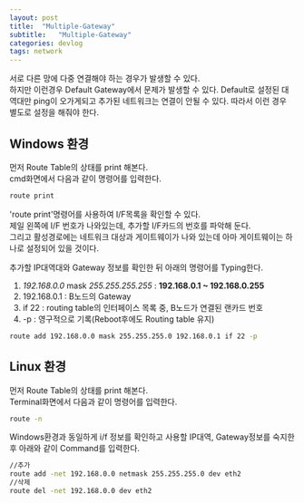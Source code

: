 ```yaml
---
layout: post
title:  "Multiple-Gateway"
subtitle:   "Multiple-Gateway"
categories: devlog
tags: network
---
```


서로 다른 망에 다중 연결해야 하는 경우가 발생할 수 있다.  
하지만 이런경우 Default Gateway에서 문제가 발생할 수 있다. Default로 설정된 대역대만 ping이 오가게되고 추가된 네트워크는 연결이 안될 수 있다. 따라서 이런 경우 별도로 설정을 해줘야 한다.

## Windows 환경

먼저 Route Table의 상태를 print 해본다.  
cmd화면에서 다음과 같이 명령어를 입력한다.
``` bash
route print
```
'route print'명령어를 사용하여 I/F목록을 확인할 수 있다.  
제일 왼쪽에 I/F 번호가 나와있는데, 추가할 I/F카드의 번호를 파악해 둔다.  
그리고 활성경로에는 네트워크 대상과 게이트웨이가 나와 있는데 아마 게이트웨이는 하나로 설정되어 있을 것이다.  

추가할 IP대역대와 Gateway 정보를 확인한 뒤 아래의 명령어를 Typing한다.

1. _192.168.0.0_ mask _255.255.255.255_ : __192.168.0.1 ~ 192.168.0.255__
1. 192.168.0.1 : B노드의 Gateway
1. if 22 : routing table의 인터페이스 목록 중, B노드가 연결된 랜카드 번호
1. -p : 영구적으로 기록(Reboot후에도 Routing table 유지)
``` bash
route add 192.168.0.0 mask 255.255.255.0 192.168.0.1 if 22 -p
```


## Linux 환경
먼저 Route Table의 상태를 print 해본다.  
Terminal화면에서 다음과 같이 명령어를 입력한다.
``` bash
route -n
```

Windows환경과 동일하게 i/f 정보를 확인하고 사용할 IP대역, Gateway정보를 숙지한 후 아래와 같이 Command를 입력한다.

``` bash
//추가
route add -net 192.168.0.0 netmask 255.255.255.0 dev eth2
//삭제
route del -net 192.168.0.0 dev eth2
```

